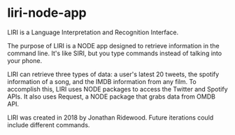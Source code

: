 # liri-node-app
LIRI is a Language Interpretation and Recognition Interface.

The purpose of LIRI is a NODE app designed to retrieve information in the command line.
It's like SIRI, but you type commands instead of talking into your phone.

LIRI can retrieve three types of data: a user's latest 20 tweets, the spotify information
of a song, and the IMDB information from any film. To accomplish this, LIRI
uses NODE packages to access the Twitter and Spotify APIs. It also uses Request,
a NODE package that grabs data from OMDB API.

LIRI was created in 2018 by Jonathan Ridewood. Future iterations could include
different commands.